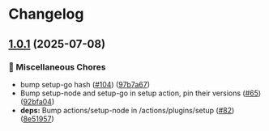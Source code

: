 # Changelog

## [1.0.1](https://github.com/grafana/plugin-ci-workflows/compare/plugins-setup/v1.0.0...plugins-setup/v1.0.1) (2025-07-08)


### 🔧 Miscellaneous Chores

* bump setup-go hash ([#104](https://github.com/grafana/plugin-ci-workflows/issues/104)) ([97b7a67](https://github.com/grafana/plugin-ci-workflows/commit/97b7a6757b389a0048ccbd5bed6a15eed593f1fd))
* Bump setup-node and setup-go in setup action, pin their versions ([#65](https://github.com/grafana/plugin-ci-workflows/issues/65)) ([92bfa04](https://github.com/grafana/plugin-ci-workflows/commit/92bfa04a2e4679f0182ed293648c9972dcdd2e8a))
* **deps:** Bump actions/setup-node in /actions/plugins/setup ([#82](https://github.com/grafana/plugin-ci-workflows/issues/82)) ([8e51957](https://github.com/grafana/plugin-ci-workflows/commit/8e519575bf73334c52390f5fa9482f882788c769))
